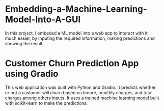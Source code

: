 # Embedding-a-Machine-Learning-Model-Into-A-GUI
In this project, I embeded a ML model into a web app to interact with it much easier, by inputing the required information, making predictions and showing the result.


# Customer Churn Prediction App using Gradio
This web application was built with Python and Gradio. It  predicts whether or not a customer will churn based on tenure, monthly charges, and total charges among others inputs. It uses a trained machine learning model built with scikit-learn to make the predictions.
